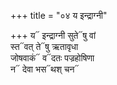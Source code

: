 +++
title = "०४ य इन्द्राग्नी"

+++
य᳓ इन्द्राग्नी सुते᳓षु वां  
स्त᳓वत् ते᳓षु ऋतावृधा  
जोषवाकं᳓ व᳓दतः पज्रहोषिणा  
न᳓ देवा भस᳓थश् चन᳓